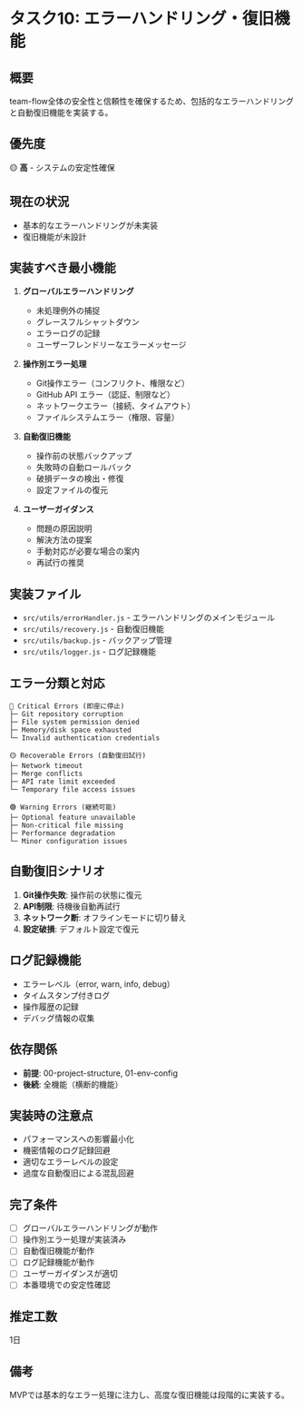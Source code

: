 # タスク10: エラーハンドリング・復旧機能

## 概要
team-flow全体の安全性と信頼性を確保するため、包括的なエラーハンドリングと自動復旧機能を実装する。

## 優先度
🟡 **高** - システムの安定性確保

## 現在の状況
- 基本的なエラーハンドリングが未実装
- 復旧機能が未設計

## 実装すべき最小機能
1. **グローバルエラーハンドリング**
   - 未処理例外の捕捉
   - グレースフルシャットダウン
   - エラーログの記録
   - ユーザーフレンドリーなエラーメッセージ

2. **操作別エラー処理**
   - Git操作エラー（コンフリクト、権限など）
   - GitHub API エラー（認証、制限など）
   - ネットワークエラー（接続、タイムアウト）
   - ファイルシステムエラー（権限、容量）

3. **自動復旧機能**
   - 操作前の状態バックアップ
   - 失敗時の自動ロールバック
   - 破損データの検出・修復
   - 設定ファイルの復元

4. **ユーザーガイダンス**
   - 問題の原因説明
   - 解決方法の提案
   - 手動対応が必要な場合の案内
   - 再試行の推奨

## 実装ファイル
- `src/utils/errorHandler.js` - エラーハンドリングのメインモジュール
- `src/utils/recovery.js` - 自動復旧機能
- `src/utils/backup.js` - バックアップ管理
- `src/utils/logger.js` - ログ記録機能

## エラー分類と対応
```
🔴 Critical Errors (即座に停止)
├─ Git repository corruption
├─ File system permission denied
├─ Memory/disk space exhausted
└─ Invalid authentication credentials

🟡 Recoverable Errors (自動復旧試行)
├─ Network timeout
├─ Merge conflicts
├─ API rate limit exceeded
└─ Temporary file access issues

🟢 Warning Errors (継続可能)
├─ Optional feature unavailable
├─ Non-critical file missing
├─ Performance degradation
└─ Minor configuration issues
```

## 自動復旧シナリオ
1. **Git操作失敗**: 操作前の状態に復元
2. **API制限**: 待機後自動再試行
3. **ネットワーク断**: オフラインモードに切り替え
4. **設定破損**: デフォルト設定で復元

## ログ記録機能
- エラーレベル（error, warn, info, debug）
- タイムスタンプ付きログ
- 操作履歴の記録
- デバッグ情報の収集

## 依存関係
- **前提**: 00-project-structure, 01-env-config
- **後続**: 全機能（横断的機能）

## 実装時の注意点
- パフォーマンスへの影響最小化
- 機密情報のログ記録回避
- 適切なエラーレベルの設定
- 過度な自動復旧による混乱回避

## 完了条件
- [ ] グローバルエラーハンドリングが動作
- [ ] 操作別エラー処理が実装済み
- [ ] 自動復旧機能が動作
- [ ] ログ記録機能が動作
- [ ] ユーザーガイダンスが適切
- [ ] 本番環境での安定性確認

## 推定工数
1日

## 備考
MVPでは基本的なエラー処理に注力し、高度な復旧機能は段階的に実装する。